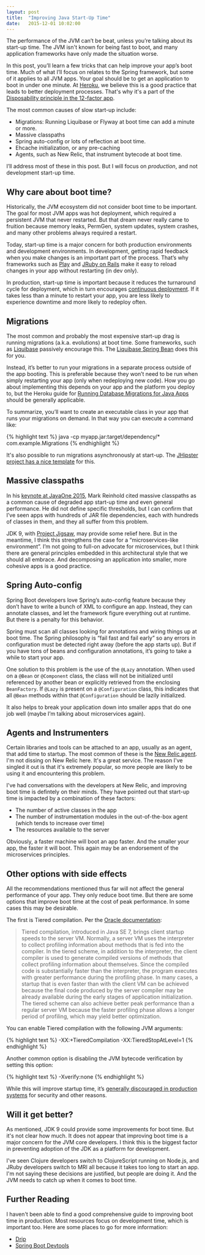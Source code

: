 ```yaml
---
layout: post
title:  "Improving Java Start-Up Time"
date:   2015-12-01 10:02:00
---
```


The performance of the JVM can’t be beat, unless you’re talking about its start-up time. The JVM isn't known for being fast to boot, and many application frameworks have only made the situation worse.

In this post, you’ll learn a few tricks that can help improve your app’s boot time. Much of what I’ll focus on relates to the Spring framework, but some of it applies to all JVM apps. Your goal should be to get an application to boot in under one minute. At [Heroku](http://heroku.com), we believe this is a good practice that leads to better deployment processes. That's why it's a part of the [Disposability principle in the 12-factor app](http://12factor.net/disposability).

The most common causes of slow start-up include:

* Migrations: Running Liquibase or Flyway at boot time can add a minute or more.
* Massive classpaths
* Spring auto-config or lots of reflection at boot time.
* Ehcache initialization, or any pre-caching
* Agents, such as New Relic, that instrument bytecode at boot time.

I’ll address most of these in this post. But I will focus on *production*, and not development start-up time.

## Why care about boot time?

Historically, the JVM ecosystem did not consider boot time to be important. The goal for most JVM apps was hot deployment, which required a persistent JVM that never restarted. But that dream never really came to fruition because memory leaks, PermGen, system updates, system crashes, and many other problems always required a restart.

Today, start-up time is a major concern for both production environments and development environments. In development, getting rapid feedback when you make changes is an important part of the process. That’s why frameworks such as [Play](https://playframework.com/) and [JRuby on Rails](https://github.com/jruby/jruby/wiki/JRubyOnRails) make it easy to reload changes in your app without restarting (in dev only).

In production, start-up time is important because it reduces the turnaround cycle for deployment, which in turn encourages [continuous deployment](https://en.wikipedia.org/wiki/Continuous_delivery#Relationship_to_Continuous_Deployment). If it takes less than a minute to restart your app, you are less likely to experience downtime and more likely to redeploy often.

## Migrations

The most common and probably the most expensive start-up drag is running migrations (a.k.a. evolutions) at boot time. Some frameworks, such as [Liquibase](http://www.liquibase.org/) passively encourage this. The [Liquibase Spring Bean](http://www.liquibase.org/documentation/spring.html) does this for you.

Instead, it’s better to run your migrations in a separate process outside of the app booting. This is preferable because they won’t need to be run when simply restarting your app (only when redeploying new code). How you go about implementing this depends on your app and the platform you deploy to, but the Heroku guide for [Running Database Migrations for Java Apps](https://devcenter.heroku.com/articles/running-database-migrations-for-java-apps) should be generally applicable.

To summarize, you’ll want to create an executable class in your app that runs your migrations on demand. In that way you can execute a command like:

{% highlight text %}
java -cp myapp.jar:target/dependency/* com.example.Migrations
{% endhighlight %}

It's also possible to run migrations asynchronously at start-up. The [JHipster project has a nice template](https://github.com/jhipster/generator-jhipster/blob/v2.24.0/app/templates/src/main/java/package/config/liquibase/_AsyncSpringLiquibase.java) for this.

## Massive classpaths

In his [keynote at JavaOne 2015](http://www.infoq.com/news/2015/11/JavaOne-2015-Keynote-Part1), Mark Reinhold cited massive classpaths as a common cause of degraded app start-up time and even general performance. He did not define specific thresholds, but I can confirm that I’ve seen apps with hundreds of JAR file dependencies, each with hundreds of classes in them, and they all suffer from this problem.

JDK 9, with [Project Jigsaw](http://openjdk.java.net/projects/jigsaw/), may provide some relief here. But in the meantime, I think this strengthens the case for a “microservices-like environment”. I’m not going to full-on advocate for microservices, but I think there are general principles embedded in this architectural style that we should all embrace. And decomposing an application into smaller, more cohesive apps is a good practice.

## Spring Auto-config

Spring Boot developers love Spring’s auto-config feature because they don’t have to write a bunch of XML to configure an app. Instead, they can annotate classes, and let the framework figure everything out at runtime. But there is a penalty for this behavior.

Spring must scan all classes looking for annotations and wiring things up at boot time. The Spring philosophy is “fail fast and fail early” so any errors in configuration must be detected right away (before the app starts up). But if you have tons of beans and configuration annotations, it’s going to take a while to start your app.

One solution to this problem is the use of the `@Lazy` annotation. When used on a `@Bean` or `@Component` class, the class will not be initialized until referenced by another bean or explicitly retrieved from the enclosing `BeanFactory`. If `@Lazy` is present on a `@Configuration` class, this indicates that all `@Bean` methods within that `@Configuration` should be lazily initialized.

It also helps to break your application down into smaller apps that do one job well (maybe I’m talking about microservices again).

## Agents and Instrumenters

Certain libraries and tools can be attached to an app, usually as an agent, that add time to startup. The most common of these is the [New Relic agent](https://docs.newrelic.com/docs/agents/java-agent/getting-started/new-relic-java). I'm not dissing on New Relic here. It's a great service. The reason I've singled it out is that it's extremely popular, so more people are likely to be using it and encountering this problem.

I've had conversations with the developers at New Relic, and improving boot time is defintely on their minds. They have pointed out that start-up time is impacted by a combination of these factors:

* The number of active classes in the app
* The number of instrumentation modules in the out-of-the-box agent (which tends to increase over time)
* The resources available to the server

Obviously, a faster machine will boot an app faster. And the smaller your app, the faster it will boot. This again may be an endorsement of the microservices principles.

## Other options with side effects

All the recommendations mentioned thus far will not affect the general performance of your app. They only reduce boot time. But there are some options that improve boot time at the cost of peak performance. In some cases this may be desirable.

The first is Tiered compilation. Per the [Oracle documentation](http://docs.oracle.com/javase/7/docs/technotes/guides/vm/performance-enhancements-7.html):

> Tiered compilation, introduced in Java SE 7, brings client startup speeds to the server VM. Normally, a server VM uses the interpreter to collect profiling information about methods that is fed into the compiler. In the tiered scheme, in addition to the interpreter, the client compiler is used to generate compiled versions of methods that collect profiling information about themselves. Since the compiled code is substantially faster than the interpreter, the program executes with greater performance during the profiling phase. In many cases, a startup that is even faster than with the client VM can be achieved because the final code produced by the server compiler may be already available during the early stages of application initialization. The tiered scheme can also achieve better peak performance than a regular server VM because the faster profiling phase allows a longer period of profiling, which may yield better optimization.

You can enable  Tiered compilation with the following JVM arguments:

{% highlight text %}
-XX:+TieredCompilation -XX:TieredStopAtLevel=1
{% endhighlight %}

Another common option is disabling the JVM bytecode verification by setting this option:

{% highlight text %}
-Xverify:none
{% endhighlight %}

While this will improve startup time, it’s [generally discouraged in production systems](https://blogs.oracle.com/buck/entry/never_disable_bytecode_verification_in) for security and other reasons.

## Will it get better?

As mentioned, JDK 9 could provide some improvements for boot time. But it's not clear how much. It does not appear that improving boot time is a major concern for
the JVM core developers. I think this is the biggest factor in preventing adoption of the JDK as a platform for development.

I've seen Clojure developers switch to ClojureScript running on Node.js, and JRuby developers switch to MRI all because it takes too long to start an app.
I'm not saying these decisions are justified, but people are doing it. And the JVM needs to catch up when it comes to boot time.

## Further Reading

I haven't been able to find a good comprehensive guide to improving boot time in production. Most resources focus on development time, which is important too. Here are some places to go for more information:

* [Drip](https://github.com/flatland/drip)
* [Spring Boot Devtools](https://spring.io/blog/2015/06/17/devtools-in-spring-boot-1-3)